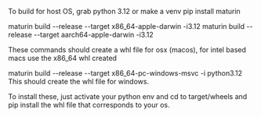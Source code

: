 To build for host OS, grab python 3.12 or make a venv
pip install maturin


maturin build --release --target x86_64-apple-darwin -i3.12
maturin build --release --target aarch64-apple-darwin -i3.12

These commands should create a whl file for osx (macos), for intel based macs use the x86_64 whl created

maturin build --release --target x86_64-pc-windows-msvc -i python3.12
This should create the whl file for windows.

To install these, just activate your python env and cd to target/wheels and pip install the whl file that corresponds to your os.
